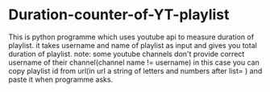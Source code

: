 # Duration-counter-of-YT-playlist

This is python programme which uses youtube api to measure duration of playlist.
it takes username and name of playlist as input and gives you total duration of playlist.
note: some youtube channels don't provide correct username of their channel(channel name != username) in this case you can copy playlist id from url(in url a string of letters and numbers after list= ) and paste it when programme asks.